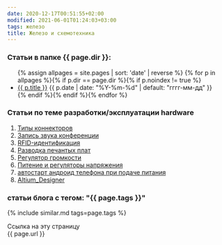 ```yaml
---
date: 2020-12-17T00:51:55+02:00
modified: 2021-06-01T01:24:03+03:00
tags: железо
title: Железо и схемотехника
---
```


### Статьи в папке {{ page.dir }}:
<ul id="navigation">
{% assign allpages = site.pages | sort: 'date' | reverse %}
{% for p in allpages %}{% if p.dir == page.dir %}{% if p.noindex != true %}
<li><a href="{{ p.url | prepend: site.baseurl }}">{{ p.title }}</a> 
<time class="shaded">{{ p.date | date: "%Y-%m-%d" | default: "гггг-мм-дд" }}</time></li>
{% endif %}{% endif %}{% endfor %}
</ul>


### **Статьи по теме разработки/эксплуатации hardware**
1. [Типы коннекторов](./connectors.md)
1. [Запись звука конференции](./запись-конференции-audacity.md)
1. [RFID-идентификация](./RFID.md)
1. [Разводка печантых плат](./PCB.md)
1. [Регулятор громкости](./регулятор_громкости.md) 
1. [Питение и регуляторы напряжения](./регуляторы_напруги.md)
1. [автостарт андроид телефона при подаче питания](автостарт-андроид-телефона.md)
1. [Altium_Designer](Altium_Designer)


### **статьи блога с тегом: "{{ page.tags }}"**


{% include similar.md tags=page.tags %}



Ссылка на эту страницу  
{{ page.url }}
